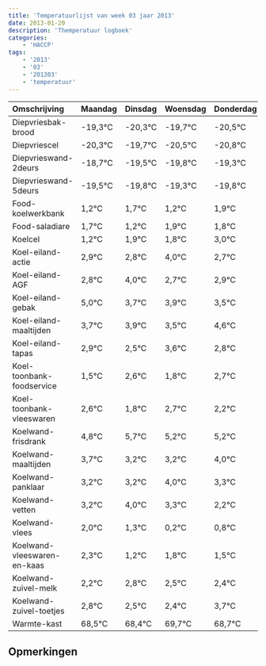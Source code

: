 ```yaml
---
title: 'Temperatuurlijst van week 03 jaar 2013'
date: 2013-01-20
description: 'Themperatuur logboek'
categories:
    - 'HACCP'
tags:
    - '2013'
    - '03'
    - '201303'
    - 'temperatuur'
---
```

|Omschrijving|Maandag|Dinsdag|Woensdag|Donderdag|Vrijdag|Zaterdag|Zondag|
|:---|:---|:---|:---|:---|:---|:---|:---|
|Diepvriesbak-brood|-19,3°C|-20,3°C|-19,7°C|-20,5°C|-20,8°C|-20,3°C|-20,8°C|
|Diepvriescel|-20,3°C|-19,7°C|-20,5°C|-20,8°C|-20,3°C|-20,8°C|-20,1°C|
|Diepvrieswand-2deurs|-18,7°C|-19,5°C|-19,8°C|-19,3°C|-19,8°C|-19,1°C|-19,2°C|
|Diepvrieswand-5deurs|-19,5°C|-19,8°C|-19,3°C|-19,8°C|-19,1°C|-19,2°C|-18,0°C|
|Food-koelwerkbank|1,2°C|1,7°C|1,2°C|1,9°C|1,8°C|3,0°C|1,7°C|
|Food-saladiare|1,7°C|1,2°C|1,9°C|1,8°C|3,0°C|1,7°C|1,9°C|
|Koelcel|1,2°C|1,9°C|1,8°C|3,0°C|1,7°C|1,9°C|1,5°C|
|Koel-eiland-actie|2,9°C|2,8°C|4,0°C|2,7°C|2,9°C|2,5°C|3,6°C|
|Koel-eiland-AGF|2,8°C|4,0°C|2,7°C|2,9°C|2,5°C|3,6°C|2,8°C|
|Koel-eiland-gebak|5,0°C|3,7°C|3,9°C|3,5°C|4,6°C|3,8°C|4,7°C|
|Koel-eiland-maaltijden|3,7°C|3,9°C|3,5°C|4,6°C|3,8°C|4,7°C|4,2°C|
|Koel-eiland-tapas|2,9°C|2,5°C|3,6°C|2,8°C|3,7°C|3,2°C|3,2°C|
|Koel-toonbank-foodservice|1,5°C|2,6°C|1,8°C|2,7°C|2,2°C|2,2°C|3,0°C|
|Koel-toonbank-vleeswaren|2,6°C|1,8°C|2,7°C|2,2°C|2,2°C|3,0°C|2,3°C|
|Koelwand-frisdrank|4,8°C|5,7°C|5,2°C|5,2°C|6,0°C|5,3°C|4,2°C|
|Koelwand-maaltijden|3,7°C|3,2°C|3,2°C|4,0°C|3,3°C|2,2°C|2,8°C|
|Koelwand-panklaar|3,2°C|3,2°C|4,0°C|3,3°C|2,2°C|2,8°C|2,5°C|
|Koelwand-vetten|3,2°C|4,0°C|3,3°C|2,2°C|2,8°C|2,5°C|2,4°C|
|Koelwand-vlees|2,0°C|1,3°C|0,2°C|0,8°C|0,5°C|0,4°C|1,7°C|
|Koelwand-vleeswaren-en-kaas|2,3°C|1,2°C|1,8°C|1,5°C|1,4°C|2,7°C|1,7°C|
|Koelwand-zuivel-melk|2,2°C|2,8°C|2,5°C|2,4°C|3,7°C|2,7°C|3,6°C|
|Koelwand-zuivel-toetjes|2,8°C|2,5°C|2,4°C|3,7°C|2,7°C|3,6°C|2,2°C|
|Warmte-kast|68,5°C|68,4°C|69,7°C|68,7°C|69,6°C|68,2°C|68,6°C|

## Opmerkingen


